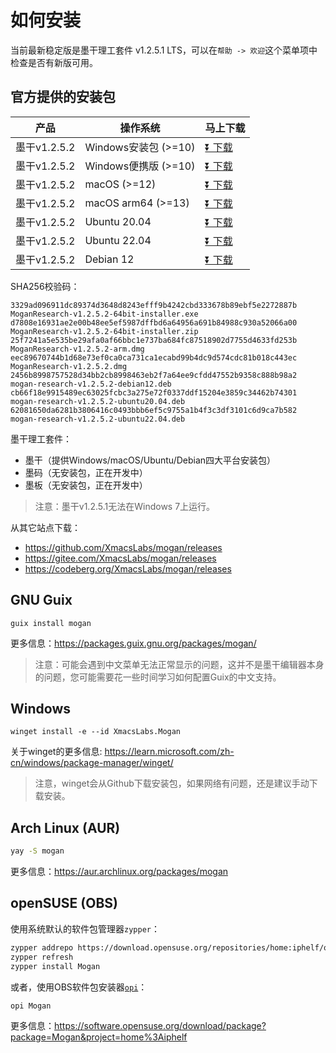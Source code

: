 # 如何安装
当前最新稳定版是墨干理工套件 v1.2.5.1 LTS，可以在`帮助 -> 欢迎`这个菜单项中检查是否有新版可用。

## 官方提供的安装包
| 产品 | 操作系统 | 马上下载 |
|-----|-------|-----|
| 墨干v1.2.5.2 | Windows安装包 (>=10)| [⏬ 下载](https://gitee.com/XmacsLabs/mogan/releases/download/v1.2.5.2/MoganResearch-v1.2.5.2-64bit-installer.exe) |
| 墨干v1.2.5.2 | Windows便携版 (>=10)| [⏬ 下载](https://gitee.com/XmacsLabs/mogan/releases/download/v1.2.5.2/MoganResearch-v1.2.5.2-64bit-installer.zip) |
| 墨干v1.2.5.2 | macOS (>=12) | [⏬ 下载](https://gitee.com/XmacsLabs/mogan/releases/download/v1.2.5.2/MoganResearch-v1.2.5.2.dmg) |
| 墨干v1.2.5.2 | macOS arm64 (>=13) | [⏬ 下载](https://gitee.com/XmacsLabs/mogan/releases/download/v1.2.5.2/MoganResearch-v1.2.5.2-arm.dmg) |
| 墨干v1.2.5.2 | Ubuntu 20.04 | [⏬ 下载](https://gitee.com/XmacsLabs/mogan/releases/download/v1.2.5.2/mogan-research-v1.2.5.2-ubuntu20.04.deb) |
| 墨干v1.2.5.2 | Ubuntu 22.04 | [⏬ 下载](https://gitee.com/XmacsLabs/mogan/releases/download/v1.2.5.2/mogan-research-v1.2.5.2-ubuntu22.04.deb) |
| 墨干v1.2.5.2 | Debian 12 | [⏬ 下载](https://gitee.com/XmacsLabs/mogan/releases/download/v1.2.5.2/mogan-research-v1.2.5.2-debian12.deb) |

SHA256校验码：
```
3329ad096911dc89374d3648d8243efff9b4242cbd333678b89ebf5e2272887b  MoganResearch-v1.2.5.2-64bit-installer.exe
d7808e16931ae2e00b48ee5ef5987dffbd6a64956a691b84988c930a52066a00  MoganResearch-v1.2.5.2-64bit-installer.zip
25f7241a5e535be29afa0af66bbc1e737ba684fc87518902d7755d4633fd253b  MoganResearch-v1.2.5.2-arm.dmg
eec89670744b1d68e73ef0ca0ca731ca1ecabd99b4dc9d574cdc81b018c443ec  MoganResearch-v1.2.5.2.dmg
2456b8998757528d34bb2cb8998463eb2f7a64ee9cfdd47552b9358c888b98a2  mogan-research-v1.2.5.2-debian12.deb
cb66f18e9915489ec63025fcbc3a275e72f0337ddf15204e3859c34462b74301  mogan-research-v1.2.5.2-ubuntu20.04.deb
62081650da6281b3806416c0493bbb6ef5c9755a1b4f3c3df3101c6d9ca7b582  mogan-research-v1.2.5.2-ubuntu22.04.deb
```

墨干理工套件：
+ 墨干（提供Windows/macOS/Ubuntu/Debian四大平台安装包）
+ 墨码（无安装包，正在开发中）
+ 墨板（无安装包，正在开发中）

> 注意：墨干v1.2.5.1无法在Windows 7上运行。

从其它站点下载：
+ https://github.com/XmacsLabs/mogan/releases
+ https://gitee.com/XmacsLabs/mogan/releases
+ https://codeberg.org/XmacsLabs/mogan/releases

## GNU Guix
```
guix install mogan
```
更多信息：https://packages.guix.gnu.org/packages/mogan/

> 注意：可能会遇到中文菜单无法正常显示的问题，这并不是墨干编辑器本身的问题，您可能需要花一些时间学习如何配置Guix的中文支持。

## Windows
```
winget install -e --id XmacsLabs.Mogan
```
关于winget的更多信息: https://learn.microsoft.com/zh-cn/windows/package-manager/winget/

> 注意，winget会从Github下载安装包，如果网络有问题，还是建议手动下载安装。

## Arch Linux (AUR)
```bash
yay -S mogan
```
更多信息：https://aur.archlinux.org/packages/mogan

## openSUSE (OBS)

使用系统默认的软件包管理器`zypper`：

```bash
zypper addrepo https://download.opensuse.org/repositories/home:iphelf/openSUSE_Tumbleweed/home:iphelf.repo
zypper refresh
zypper install Mogan
```

或者，使用OBS软件包安装器[`opi`](https://software.opensuse.org/package/opi)：

```bash
opi Mogan
```

更多信息：https://software.opensuse.org/download/package?package=Mogan&project=home%3Aiphelf
